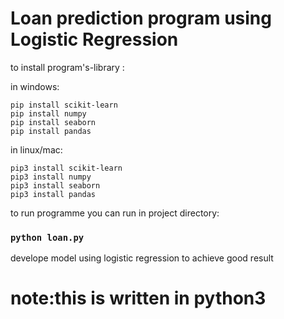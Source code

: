# Loan prediction program using Logistic Regression

to install program's-library :

in windows:

```
pip install scikit-learn
pip install numpy
pip install seaborn
pip install pandas
```
in linux/mac:

```
pip3 install scikit-learn
pip3 install numpy
pip3 install seaborn
pip3 install pandas
```

to run programme you can run in project directory:

### `python loan.py`

develope model using logistic regression to achieve good result

# note:this is written in python3

